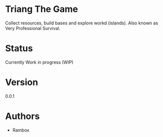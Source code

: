 # Triang The Game
Collect resources, build bases and explore workd (islands).
Also known as Very Professional Survival.

# Status
Currently Work in progress (WIP)

# Version
0.0.1

# Authors
- Rambox
